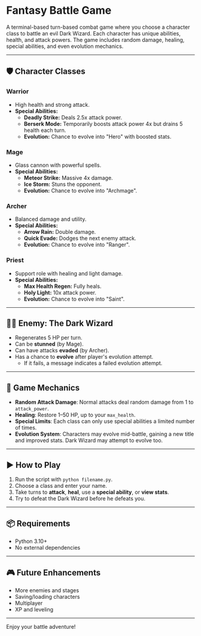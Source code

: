 # Fantasy Battle Game

A terminal-based turn-based combat game where you choose a character class to battle an evil Dark Wizard. Each character has unique abilities, health, and attack powers. The game includes random damage, healing, special abilities, and even evolution mechanics.

---

## 🛡️ Character Classes

### Warrior
- High health and strong attack.
- **Special Abilities:**
  - **Deadly Strike:** Deals 2.5x attack power.
  - **Berserk Mode:** Temporarily boosts attack power 4x but drains 5 health each turn.
  - **Evolution:** Chance to evolve into "Hero" with boosted stats.

### Mage
- Glass cannon with powerful spells.
- **Special Abilities:**
  - **Meteor Strike:** Massive 4x damage.
  - **Ice Storm:** Stuns the opponent.
  - **Evolution:** Chance to evolve into "Archmage".

### Archer
- Balanced damage and utility.
- **Special Abilities:**
  - **Arrow Rain:** Double damage.
  - **Quick Evade:** Dodges the next enemy attack.
  - **Evolution:** Chance to evolve into "Ranger".

### Priest
- Support role with healing and light damage.
- **Special Abilities:**
  - **Max Health Regen:** Fully heals.
  - **Holy Light:** 10x attack power.
  - **Evolution:** Chance to evolve into "Saint".

---

## 🧙‍♂️ Enemy: The Dark Wizard
- Regenerates 5 HP per turn.
- Can be **stunned** (by Mage).
- Can have attacks **evaded** (by Archer).
- Has a chance to **evolve** after player's evolution attempt.
  - If it fails, a message indicates a failed evolution attempt.

---

## 🔁 Game Mechanics

- **Random Attack Damage**: Normal attacks deal random damage from 1 to `attack_power`.
- **Healing**: Restore 1–50 HP, up to your `max_health`.
- **Special Limits**: Each class can only use special abilities a limited number of times.
- **Evolution System**: Characters may evolve mid-battle, gaining a new title and improved stats. Dark Wizard may attempt to evolve too.

---

## ▶️ How to Play
1. Run the script with `python filename.py`.
2. Choose a class and enter your name.
3. Take turns to **attack**, **heal**, use a **special ability**, or **view stats**.
4. Try to defeat the Dark Wizard before he defeats you.

---

## 📦 Requirements
- Python 3.10+
- No external dependencies

---

## 🎮 Future Enhancements
- More enemies and stages
- Saving/loading characters
- Multiplayer
- XP and leveling

---

Enjoy your battle adventure!

